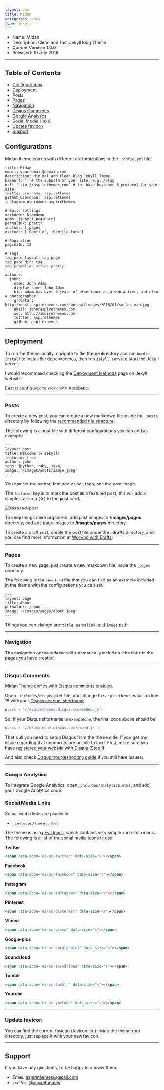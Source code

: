 ```yaml
---
layout: doc
title: Midan
categories: docs
type: jekyll
---
```


* Name: Midan
* Description: Clean and Fast Jekyll Blog Theme
* Current Version: 1.0.0
* Released: 19 July 2016

---

## Table of Contents

* [Configurations](#configurations)
* [Deployment](#deployment)
* [Posts](#posts)
* [Pages](#pages)
* [Navigation](#navigation)
* [Disqus Comments](#disqus-comments)
* [Google Analytics](#google-analytics)
* [Social Media Links](#social-media-links)
* [Update favicon](#update-favicon)
* [Support](#support)

## Configurations

Midan theme comes with different customizations in the `_config.yml` file:

```
title: Midan
email: your-email@domain.com
description: Minimal and Clean Blog Jekyll Theme
baseurl: '' # the subpath of your site, e.g. /blog
url: 'http://aspirethemes.com' # the base hostname & protocol for your site
twitter_username: aspirethemes
github_username:  aspirethemes
instagram_username: aspirethemes

# Build settings
markdown: kramdown
gems: [jekyll-paginate]
permalink: pretty
include: [_pages]
exclude: ['Gemfile', 'Gemfile.lock']

# Pagination
paginate: 12

# Tags
tag_page_layout: tag_page
tag_page_dir: tag
tag_permalink_style: pretty

authors:
  john:
    name: John Adam
    display_name: John Adam
    bio: Adam has over 5 years of experience as a web writer, and also a photographer.
    gravatar: http://east.aspirethemes.com/content/images/2016/01/smiles-man.jpg
    email: john@aspirethemes.com
    web: http://aspirethemes.com
    twitter: aspirethemes
    github: aspirethemes
```

---

## Deployment

To run the theme locally, navigate to the theme directory and run `bundle install` to install the dependencies, then run `jekyll serve` to start the Jekyll server.

I would recommend checking the [Deployment Methods](https://jekyllrb.com/docs/deployment-methods/) page on Jekyll website.

East is [configured](https://www.aerobatic.com/docs/automated-builds#jekyll) to work with [Aerobatic](http://aerobatic.com/).

---

### Posts

To create a new post, you can create a new markdown file inside the `_posts` directory by following the [recommended file structure](https://jekyllrb.com/docs/posts/#creating-post-files).

The following is a post file with different configurations you can add as example:

```
---
layout: post
title: Welcome to Jekyll!
featured: true
author: john
tags: [python, ruby, java]
image: '/images/posts/image.jpeg'
---
```

You can set the author, featured or not, tags, and the post image.

The `featured` key is to mark the post as a featured post, this will add a simple star icon (☆) to the post card.

![featured-post](/images/docs/jekyll/east/featured-post.png)

To keep things more organized, add post images to **/images/pages** directory, and add page images to **/images/pages** directory.

To create a draft post, create the post file under the **_drafts** directory, and you can find more information at [Working with Drafts](http://jekyllrb.com/docs/drafts/).

---

### Pages

To create a new page, just create a new markdown file inside the `_pages` directory.

The following is the `about.md` file that you can find as an example included in the theme with the configurations you can set.

```
---
layout: page
title: About
permalink: /about
image: '/images/pages/about.jpeg'
---
```

Things you can change are: `title`, `permalink`, and `image` path.

---

### Navigation

The navigation on the sidebar will automatically include all the links to the pages you have created.

---

### Disqus Comments

Midan Theme comes with Disqus comments enabled.

Open `_includes/disqus.html` file, and change the `aspirethemes` value on line 15 with your [Disqus account shortname](https://help.disqus.com/customer/portal/articles/466208).

```js
s.src = '//aspirethemes.disqus.com/embed.js';
```

So, if your Disqus shortname is `exampleone`, the final code above should be

```js
s.src = '//exampleone.disqus.com/embed.js';
```

That's all you need to setup Disqus from the theme side. If you get any issue regarding that comments are unable to load. First, make sure you have [registered your website with Disqus (Step 1)](https://help.disqus.com/customer/portal/articles/466182-publisher-quick-start-guide)

And also check [Disqus troubleshooting guide](https://help.disqus.com/customer/portal/articles/472007-i-m-receiving-the-message-%22we-were-unable-to-load-disqus-%22) if you still have issues.

---

### Google Analytics

To integrate Google Analytics, open `_includes/analytics.html`, and add your Google Analytics code.

### Social Media Links

Social media links are placed in:

- `_includes/footer.html`

The theme is using [Evil Icons](http://evil-icons.io/), which contains very simple and clean icons. The following is a list of the social media icons to use:

**Twitter**

```html
<span data-icon="ei-sc-twitter" data-size="s"></span>
```

**Facebook**

```html
<span data-icon="ei-sc-facebook" data-size="s"></span>
```

**Instagram**

```html
<span data-icon="ei-sc-instagram" data-size="s"></span>
```

**Pinterest**

```html
<span data-icon="ei-sc-pinterest" data-size="s"></span>
```

**Vimeo**

```html
<span data-icon="ei-sc-vimeo" data-size="s"></span>
```

**Google-plus**

```html
<span data-icon="ei-sc-google-plus" data-size="s"></span>
```

**Soundcloud**

```html
<span data-icon="ei-sc-soundcloud" data-size="s"></span>
```

**Tumblr**

```html
<span data-icon="ei-sc-tumblr" data-size="s"></span>
```

**Youtube**

```html
<span data-icon="ei-sc-youtube" data-size="s"></span>
```

---

### Update favicon

You can find the current favicon (favicon.ico) inside the theme root directory, just replace it with your new favicon.

---

## Support

If you have any questions, I’d be happy to answer them.

* _Email:_ [aspirethemes@gmail.com](mailto:aspirethemes@gmail.com)
* _Twitter:_ [@aspirethemes](https://twitter.com/aspirethemes)